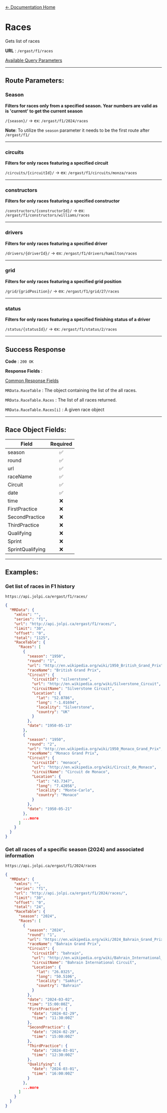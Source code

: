 [← Documentation Home](/docs/README.md)
# Races

Gets list of races 

**URL** : `/ergast/f1/races`

[Available Query Parameters](./README.md#query-parameters)

---

## Route Parameters:

### Season

**Filters for races only from a specified season. Year numbers are valid as is 'current' to get the current season**

`/{season}/` -> ex: `/ergast/f1/2024/races`

**Note**: To utilize the `season` parameter it needs to be the first route after `/ergast/f1/`

---

### circuits

**Filters for only races featuring a specified circuit**

`/circuits/{circuitId}/` -> ex: `/ergast/f1/circuits/monza/races`

---

### constructors

**Filters for only races featuring a specified constructor**

`/constructors/{constructorId}/` -> ex: `/ergast/f1/constructors/williams/races`

---

### drivers

**Filters for only races featuring a specified driver**

`/drivers/{driverId}/` -> ex: `/ergast/f1/drivers/hamilton/races`


---

### grid

**Filters for only races featuring a specified grid position**

`/grid/{gridPosition}/` -> ex: `/ergast/f1/grid/27/races`

---

### status

**Filters for only races featuring a specified finishing status of a driver**

`/status/{statusId}/` -> ex: `/ergast/f1/status/2/races`

---

## Success Response

**Code** : `200 OK`

**Response Fields** :

[Common Response Fields](./README.md#common-response-fields)

`MRData.RaceTable` : The object containing the list of the all races.

`MRData.RaceTable.Races` : The list of all races returned.

`MRData.RaceTable.Races[i]` : A given race object

---

## Race Object Fields:

|Field|Required|
|---|:---:|
|season| ✅ |
|round|✅|
|url|✅|
|raceName|✅|
|Circuit|✅|
|date|✅|
|time|❌|
|FirstPractice|❌|
|SecondPractice|❌|
|ThirdPractice|❌|
|Qualifying|❌|
|Sprint|❌|
|SprintQualifying|❌|

---

## Examples:

### Get list of races in F1 history

`https://api.jolpi.ca/ergast/f1/races/`

```json
{
  "MRData": {
    "xmlns": "",
    "series": "f1",
    "url": "http://api.jolpi.ca/ergast/f1/races/",
    "limit": "30",
    "offset": "0",
    "total": "1125",
    "RaceTable": {
      "Races": [
        {
          "season": "1950",
          "round": "1",
          "url": "http://en.wikipedia.org/wiki/1950_British_Grand_Prix",
          "raceName": "British Grand Prix",
          "Circuit": {
            "circuitId": "silverstone",
            "url": "http://en.wikipedia.org/wiki/Silverstone_Circuit",
            "circuitName": "Silverstone Circuit",
            "Location": {
              "lat": "52.0786",
              "long": "-1.01694",
              "locality": "Silverstone",
              "country": "UK"
            }
          },
          "date": "1950-05-13"
        },
        {
          "season": "1950",
          "round": "2",
          "url": "http://en.wikipedia.org/wiki/1950_Monaco_Grand_Prix",
          "raceName": "Monaco Grand Prix",
          "Circuit": {
            "circuitId": "monaco",
            "url": "http://en.wikipedia.org/wiki/Circuit_de_Monaco",
            "circuitName": "Circuit de Monaco",
            "Location": {
              "lat": "43.7347",
              "long": "7.42056",
              "locality": "Monte-Carlo",
              "country": "Monaco"
            }
          },
          "date": "1950-05-21"
        },
        ...more
      ]
    }
  }
}
```

### Get all races of a specific season (2024) and associated information

`https://api.jolpi.ca/ergast/f1/2024/races`

```json
{
  "MRData": {
    "xmlns": "",
    "series": "f1",
    "url": "http://api.jolpi.ca/ergast/f1/2024/races/",
    "limit": "30",
    "offset": "0",
    "total": "24",
    "RaceTable": {
      "season": "2024",
      "Races": [
        {
          "season": "2024",
          "round": "1",
          "url": "https://en.wikipedia.org/wiki/2024_Bahrain_Grand_Prix",
          "raceName": "Bahrain Grand Prix",
          "Circuit": {
            "circuitId": "bahrain",
            "url": "http://en.wikipedia.org/wiki/Bahrain_International_Circuit",
            "circuitName": "Bahrain International Circuit",
            "Location": {
              "lat": "26.0325",
              "long": "50.5106",
              "locality": "Sakhir",
              "country": "Bahrain"
            }
          },
          "date": "2024-03-02",
          "time": "15:00:00Z",
          "FirstPractice": {
            "date": "2024-02-29",
            "time": "11:30:00Z"
          },
          "SecondPractice": {
            "date": "2024-02-29",
            "time": "15:00:00Z"
          },
          "ThirdPractice": {
            "date": "2024-03-01",
            "time": "12:30:00Z"
          },
          "Qualifying": {
            "date": "2024-03-01",
            "time": "16:00:00Z"
          }
        },
        ...more
      ]
    }
  }
}
```